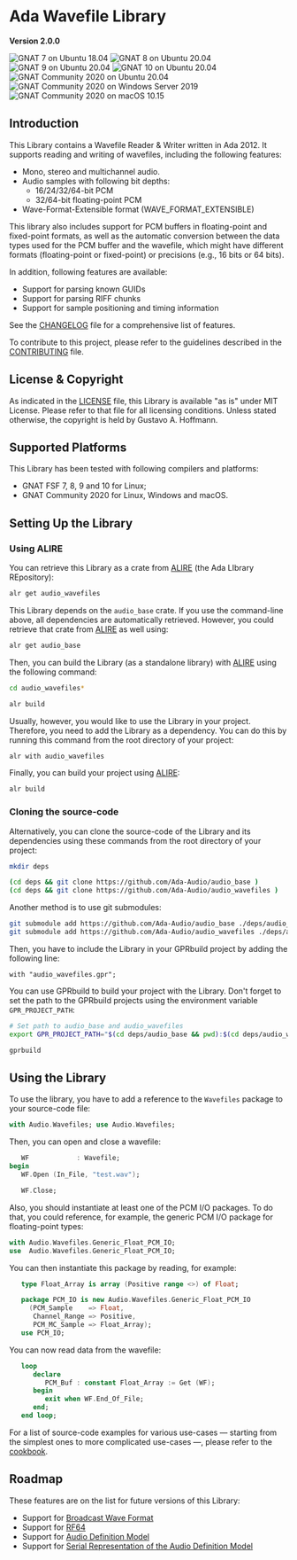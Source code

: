 Ada Wavefile Library
====================

**Version 2.0.0**

![GNAT 7 on Ubuntu 18.04](https://github.com/Ada-Audio/wavefiles/workflows/GNAT%207%20on%20Ubuntu%2018.04/badge.svg)
![GNAT 8 on Ubuntu 20.04](https://github.com/Ada-Audio/wavefiles/workflows/GNAT%208%20on%20Ubuntu%2020.04/badge.svg)
![GNAT 9 on Ubuntu 20.04](https://github.com/Ada-Audio/wavefiles/workflows/GNAT%209%20on%20Ubuntu%2020.04/badge.svg)
![GNAT 10 on Ubuntu 20.04](https://github.com/Ada-Audio/wavefiles/workflows/GNAT%2010%20on%20Ubuntu%2020.04/badge.svg)
![GNAT Community 2020 on Ubuntu 20.04](https://github.com/Ada-Audio/wavefiles/workflows/GNAT%20Community%202020%20on%20Ubuntu%2020.04/badge.svg)
![GNAT Community 2020 on Windows Server 2019](https://github.com/Ada-Audio/wavefiles/workflows/GNAT%20Community%202020%20on%20Windows%20Server%202019/badge.svg)
![GNAT Community 2020 on macOS 10.15](https://github.com/Ada-Audio/wavefiles/workflows/GNAT%20Community%202020%20on%20macOS%2010.15/badge.svg)


Introduction
------------

This Library contains a Wavefile Reader & Writer written in Ada 2012. It
supports reading and writing of wavefiles, including the following features:

- Mono, stereo and multichannel audio.
- Audio samples with following bit depths:
    - 16/24/32/64-bit PCM
    - 32/64-bit floating-point PCM
- Wave-Format-Extensible format (WAVE_FORMAT_EXTENSIBLE)

This library also includes support for PCM buffers in floating-point and
fixed-point formats, as well as the automatic conversion between the data types
used for the PCM buffer and the wavefile, which might have different formats
(floating-point or fixed-point) or precisions (e.g., 16 bits or 64 bits).

In addition, following features are available:

- Support for parsing known GUIDs
- Support for parsing RIFF chunks
- Support for sample positioning and timing information

See the [CHANGELOG](CHANGELOG.md) file for a comprehensive list of features.

To contribute to this project, please refer to the guidelines described in the
[CONTRIBUTING](CONTRIBUTING.md) file.


License & Copyright
-------------------

As indicated in the [LICENSE](LICENSE) file, this Library is available "as is"
under MIT License. Please refer to that file for all licensing conditions.
Unless stated otherwise, the copyright is held by Gustavo A. Hoffmann.


Supported Platforms
-------------------

This Library has been tested with following compilers and platforms:

- GNAT FSF 7, 8, 9 and 10 for Linux;
- GNAT Community 2020 for Linux, Windows and macOS.


Setting Up the Library
----------------------

### Using ALIRE

You can retrieve this Library as a crate from
[ALIRE](https://alire.ada.dev) (the Ada LIbrary REpository):

```sh
alr get audio_wavefiles
```

This Library depends on the `audio_base` crate. If you use the
command-line above, all dependencies are automatically retrieved. However,
you could retrieve that crate from [ALIRE](https://alire.ada.dev) as well
using:

```sh
alr get audio_base
```

Then, you can build the Library (as a standalone library) with
[ALIRE](https://alire.ada.dev) using the following command:

```sh
cd audio_wavefiles*

alr build
```

Usually, however, you would like to use the Library in your project. Therefore,
you need to add the Library as a dependency. You can do this by running this
command from the root directory of your project:

```sh
alr with audio_wavefiles
```

Finally, you can build your project using [ALIRE](https://alire.ada.dev):

```sh
alr build
```

### Cloning the source-code

Alternatively, you can clone the source-code of the Library and its
dependencies using these commands from the root directory of your project:

```sh
mkdir deps

(cd deps && git clone https://github.com/Ada-Audio/audio_base )
(cd deps && git clone https://github.com/Ada-Audio/audio_wavefiles )
```

Another method is to use git submodules:

```sh
git submodule add https://github.com/Ada-Audio/audio_base ./deps/audio_base
git submodule add https://github.com/Ada-Audio/audio_wavefiles ./deps/audio_wavefiles
```

Then, you have to include the Library in your GPRbuild project by adding
the following line:

```
with "audio_wavefiles.gpr";
```

You can use GPRbuild to build your project with the Library. Don't forget
to set the path to the GPRbuild projects using the environment variable
`GPR_PROJECT_PATH`:


```sh
# Set path to audio_base and audio_wavefiles
export GPR_PROJECT_PATH="$(cd deps/audio_base && pwd):$(cd deps/audio_wavefiles && pwd)"

gprbuild
```


Using the Library
-----------------

To use the library, you have to add a reference to the `Wavefiles` package to
your source-code file:

```ada
with Audio.Wavefiles; use Audio.Wavefiles;
```

Then, you can open and close a wavefile:

```ada
   WF            : Wavefile;
begin
   WF.Open (In_File, "test.wav");

   WF.Close;
```

Also, you should instantiate at least one of the PCM I/O packages. To do that,
you could reference, for example, the generic PCM I/O package for
floating-point types:

```ada
with Audio.Wavefiles.Generic_Float_PCM_IO;
use  Audio.Wavefiles.Generic_Float_PCM_IO;
```

You can then instantiate this package by reading, for example:

```ada
   type Float_Array is array (Positive range <>) of Float;

   package PCM_IO is new Audio.Wavefiles.Generic_Float_PCM_IO
     (PCM_Sample    => Float,
      Channel_Range => Positive,
      PCM_MC_Sample => Float_Array);
   use PCM_IO;
```

You can now read data from the wavefile:

```ada
   loop
      declare
         PCM_Buf : constant Float_Array := Get (WF);
      begin
         exit when WF.End_Of_File;
      end;
   end loop;
```

For a list of source-code examples for various use-cases — starting from the
simplest ones to more complicated use-cases —, please refer to the
[cookbook](cookbook/README.md).


Roadmap
-------

These features are on the list for future versions of this Library:

- Support for [Broadcast Wave Format](https://en.wikipedia.org/wiki/Broadcast_Wave_Format)
- Support for [RF64](https://en.wikipedia.org/wiki/RF64)
- Support for [Audio Definition Model](https://www.itu.int/rec/R-REC-BS.2076)
- Support for [Serial Representation of the Audio Definition Model](https://www.itu.int/rec/R-REC-BS.2125)
